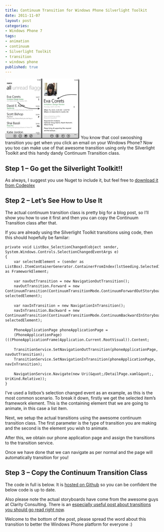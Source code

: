 ```yaml
---
title: Continuum Transition for Windows Phone Silverlight Toolkit
date: 2011-11-07
layout: post
categories:
- Windows Phone 7
tags:
- animation
- continuum
- Silverlight Toolkit
- transition
- windows phone
published: true
---
```


[![Check out my awesome Paint.NET skills!](/wp-content/uploads/2011/11/WP7_Email_thumb.png "Check out my awesome Paint.NET skills!")](/wp-content/uploads/2011/11/WP7_Email.png)
    You know that cool swooshing transition you get when you click an email on your Windows Phone? Now you too can make use of that awesome transition using only the Silverlight Toolkit and this handy dandy Continuum Transition class.

## Step 1 – Go get the Silverlight Toolkit!!

As always, I suggest you use Nuget to include it, but feel free to [download it from Codeplex](http://silverlight.codeplex.com/ "Download the Silverlight Toolkit for Windows Phone")

## Step 2 – Let’s See How to Use It

The actual continuum transition class is pretty big for a blog post, so I’ll show you how to use it first and then you can copy the Continuum Transition class after that.

If you are already using the Silverlight Toolkit transitions using code, then this should hopefully be familar:

    private void ListBox_SelectionChanged(object sender, System.Windows.Controls.SelectionChangedEventArgs e)
    {
        var selectedElement = (sender as ListBox).ItemContainerGenerator.ContainerFromIndex(lstSeeding.SelectedIndex) as FrameworkElement;

        var navOutTransition = new NavigationOutTransition();
        navOutTransition.Forward = new ContinuumTransition(ContinuumTransitionMode.ContinuumForwardOutStoryboard, selectedElement);

        var navInTransition = new NavigationInTransition();
        navInTransition.Backward = new ContinuumTransition(ContinuumTransitionMode.ContinuumBackwardInStoryboard, selectedElement);

        PhoneApplicationPage phoneApplicationPage =
        (PhoneApplicationPage)(((PhoneApplicationFrame)Application.Current.RootVisual)).Content;

        TransitionService.SetNavigationOutTransition(phoneApplicationPage, navOutTransition);
        TransitionService.SetNavigationInTransition(phoneApplicationPage, navInTransition);

        NavigationService.Navigate(new Uri(&quot;/DetailPage.xaml&quot;, UriKind.Relative));
    }

I’ve used a listbox’s selection changed event as an example, as this is the most common scenario. To break it down, firstly we get the selected item’s framework element. This is the containing element that we are going to animate, in this case a list item.

Next, we setup the actual transitions using the awesome continuum transition class. The first parameter is the type of transition you are making and the second is the element you wish to animate.

After this, we obtain our phone application page and assign the transitions to the transition service.

Once we have done that we can navigate as per normal and the page will automatically transition for you!

## Step 3 – Copy the Continuum Transition Class

The code in full is below. It is [hosted on Github](https://gist.github.com/1345156 "Continuum Transition on Github") so you can be confident the below code is up to date.

Also please note the actual storyboards have come from the awesome guys at Clarity Consulting. There is an [especially useful post about transitions you should go read right now](http://blogs.claritycon.com/kevinmarshall/2010/10/13/wp7-page-transitions-sample/ "Clarity Consulting Page Transitions Sample").

<script src="https://gist.github.com/1345156.js?file=ContinuumTransition.cs"></script>

Welcome to the bottom of the post, please spread the word about this transition to better the Windows Phone platform for everyone :)
